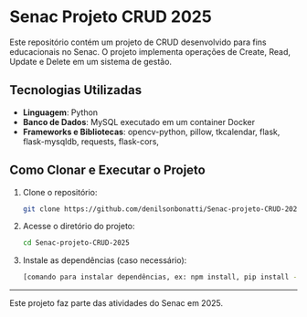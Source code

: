# Senac Projeto CRUD 2025

Este repositório contém um projeto de CRUD desenvolvido para fins educacionais no Senac. O projeto implementa operações de Create, Read, Update e Delete em um sistema de gestão.

## Tecnologias Utilizadas

- **Linguagem**: Python
- **Banco de Dados**: MySQL executado em um container Docker
- **Frameworks e Bibliotecas**: opencv-python, pillow, tkcalendar, flask, flask-mysqldb, requests, flask-cors,
  
## Como Clonar e Executar o Projeto

1. Clone o repositório:
   ```sh
   git clone https://github.com/denilsonbonatti/Senac-projeto-CRUD-2025.git
   ```
2. Acesse o diretório do projeto:
   ```sh
   cd Senac-projeto-CRUD-2025
   ```
3. Instale as dependências (caso necessário):
   ```sh
   [comando para instalar dependências, ex: npm install, pip install -r requirements.txt]
   ```
---
Este projeto faz parte das atividades do Senac em 2025.
